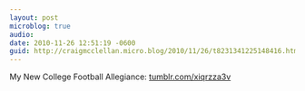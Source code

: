 ```yaml
---
layout: post
microblog: true
audio: 
date: 2010-11-26 12:51:19 -0600
guid: http://craigmcclellan.micro.blog/2010/11/26/t8231341225148416.html
---
```

My New College Football Allegiance: [tumblr.com/xiqrzza3v](http://tumblr.com/xiqrzza3v)
